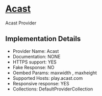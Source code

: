 # [Acast](https://play.acast.com)

Acast Provider

## Implementation Details

- Provider
Name: Acast
- Documentation: NONE
- HTTPS support: YES
- Fake Response: NO
- Oembed Params: maxwidth , maxheight
- Supported Hosts: play.acast.com
- Responsive response: YES
- Collections: DefaultProviderCollection


